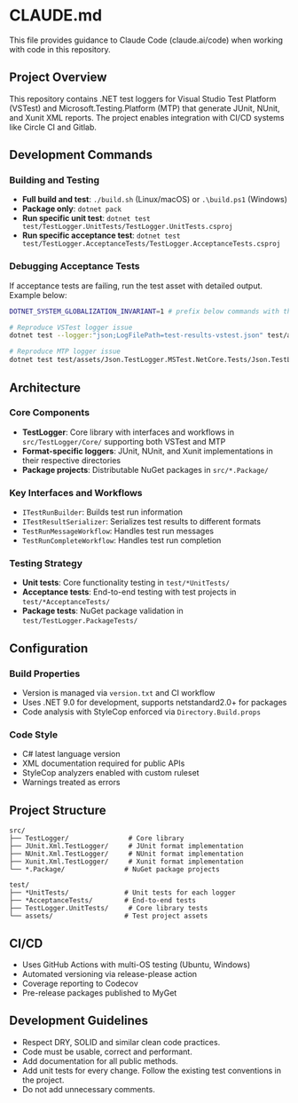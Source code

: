 # CLAUDE.md

This file provides guidance to Claude Code (claude.ai/code) when working with code in this repository.

## Project Overview

This repository contains .NET test loggers for Visual Studio Test Platform (VSTest) and Microsoft.Testing.Platform (MTP) that generate JUnit, NUnit, and Xunit XML reports. The project enables integration with CI/CD systems like Circle CI and Gitlab.

## Development Commands

### Building and Testing

- **Full build and test**: `./build.sh` (Linux/macOS) or `.\build.ps1` (Windows)
- **Package only**: `dotnet pack`
- **Run specific unit test**: `dotnet test test/TestLogger.UnitTests/TestLogger.UnitTests.csproj`
- **Run specific acceptance test**: `dotnet test test/TestLogger.AcceptanceTests/TestLogger.AcceptanceTests.csproj`

### Debugging Acceptance Tests

If acceptance tests are failing, run the test asset with detailed output. Example below:

```sh
DOTNET_SYSTEM_GLOBALIZATION_INVARIANT=1 # prefix below commands with this on Linux

# Reproduce VSTest logger issue
dotnet test --logger:"json;LogFilePath=test-results-vstest.json" test/assets/Json.TestLogger.MSTest.NetCore.Tests/Json.TestLogger.MSTest.NetCore.Tests.csproj

# Reproduce MTP logger issue
dotnet test test/assets/Json.TestLogger.MSTest.NetCore.Tests/Json.TestLogger.MSTest.NetCore.Tests.csproj -p:IsMTP=true -- --report-spekt-json --report-spekt-json test-results-mtp.json
```

## Architecture

### Core Components

- **TestLogger**: Core library with interfaces and workflows in `src/TestLogger/Core/` supporting both VSTest and MTP
- **Format-specific loggers**: JUnit, NUnit, and Xunit implementations in their respective directories
- **Package projects**: Distributable NuGet packages in `src/*.Package/`

### Key Interfaces and Workflows

- `ITestRunBuilder`: Builds test run information
- `ITestResultSerializer`: Serializes test results to different formats
- `TestRunMessageWorkflow`: Handles test run messages
- `TestRunCompleteWorkflow`: Handles test run completion

### Testing Strategy

- **Unit tests**: Core functionality testing in `test/*UnitTests/`
- **Acceptance tests**: End-to-end testing with test projects in `test/*AcceptanceTests/`
- **Package tests**: NuGet package validation in `test/TestLogger.PackageTests/`

## Configuration

### Build Properties

- Version is managed via `version.txt` and CI workflow
- Uses .NET 9.0 for development, supports netstandard2.0+ for packages
- Code analysis with StyleCop enforced via `Directory.Build.props`

### Code Style

- C# latest language version
- XML documentation required for public APIs
- StyleCop analyzers enabled with custom ruleset
- Warnings treated as errors

## Project Structure

```
src/
├── TestLogger/               # Core library
├── JUnit.Xml.TestLogger/     # JUnit format implementation
├── NUnit.Xml.TestLogger/     # NUnit format implementation
├── Xunit.Xml.TestLogger/     # Xunit format implementation
└── *.Package/               # NuGet package projects

test/
├── *UnitTests/              # Unit tests for each logger
├── *AcceptanceTests/        # End-to-end tests
├── TestLogger.UnitTests/     # Core library tests
└── assets/                  # Test project assets
```

## CI/CD

- Uses GitHub Actions with multi-OS testing (Ubuntu, Windows)
- Automated versioning via release-please action
- Coverage reporting to Codecov
- Pre-release packages published to MyGet

## Development Guidelines

- Respect DRY, SOLID and similar clean code practices.
- Code must be usable, correct and performant.
- Add documentation for all public methods.
- Add unit tests for every change. Follow the existing test conventions in the project.
- Do not add unnecessary comments.
